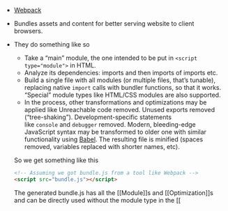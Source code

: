 - [Webpack](https://webpack.js.org/)
- Bundles assets and content for better serving website to client browsers.
- They do something like so
  
  * Take a “main” module, the one intended to be put in `<script type="module">` in HTML.
  * Analyze its dependencies: imports and then imports of imports etc.
  * Build a single file with all modules (or multiple files, that’s tunable), replacing native `import` calls with bundler functions, so that it works. “Special” module types like HTML/CSS modules are also supported.
  * In the process, other transformations and optimizations may be applied like
  Unreachable code removed.
  Unused exports removed (“tree-shaking”).
  Development-specific statements like `console` and `debugger` removed.
  Modern, bleeding-edge JavaScript syntax may be transformed to older one with similar functionality using [Babel](https://babeljs.io/).
  The resulting file is minified (spaces removed, variables replaced with shorter names, etc).
  
  So we get something like this
  ```html
  <!-- Assuming we got bundle.js from a tool like Webpack -->
  <script src="bundle.js"></script>
  ```
  
  The generated bundle.js has all the [[Module]]s and [[Optimization]]s and can be directly used without the module type in the [[<script>]].
-